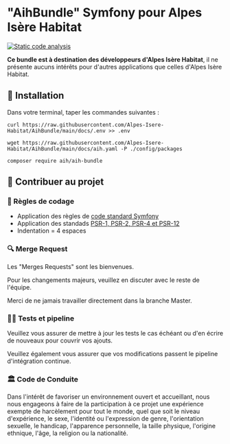 # "AihBundle" Symfony pour Alpes Isère Habitat

[![Static code analysis](https://github.com/Alpes-Isere-Habitat/AihBundle/actions/workflows/code_analysis.yml/badge.svg)](https://github.com/Alpes-Isere-Habitat/AihBundle/actions/workflows/code_analysis.yml)

**Ce bundle est à destination des développeurs d'Alpes Isère Habitat**, il ne présente aucuns intérêts pour d'autres applications que celles d'Alpes Isère Habitat.

## 🏁 Installation

Dans votre terminal, taper les commandes suivantes :

```console
curl https://raw.githubusercontent.com/Alpes-Isere-Habitat/AihBundle/main/docs/.env >> .env

wget https://raw.githubusercontent.com/Alpes-Isere-Habitat/AihBundle/main/docs/aih.yaml -P ./config/packages

composer require aih/aih-bundle
```

## 🤝 Contribuer au projet

### 📃 Règles de codage

- Application des règles de [code standard Symfony](https://symfony.com/doc/current/contributing/code/standards.html)
- Application des standads [PSR-1, PSR-2, PSR-4 et PSR-12](https://www.php-fig.org/psr/)
- Indentation = 4 espaces

### 🔍 Merge Request

Les "Merges Requests" sont les bienvenues.

Pour les changements majeurs, veuillez en discuter avec le reste de l'équipe.

Merci de ne jamais travailler directement dans la branche Master.

### 🚴‍♂️ Tests et pipeline

Veuillez vous assurer de mettre à jour les tests le cas échéant ou d'en écrire de nouveaux pour couvrir vos ajouts.

Veuillez également vous assurer que vos modifications passent le pipeline d'intégration continue.

### 🏛 Code de Conduite

Dans l'intérêt de favoriser un environnement ouvert et accueillant, nous nous engageons à faire de la participation à ce projet une expérience exempte de harcèlement pour tout le monde, quel que soit le niveau d'expérience, le sexe, l'identité ou l'expression de genre, l'orientation sexuelle, le handicap, l'apparence personnelle, la taille physique, l'origine ethnique, l'âge, la religion ou la nationalité.
